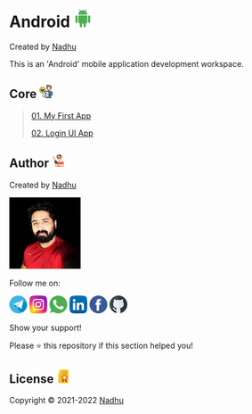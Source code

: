 # Android [<img src="https://github.com/iamnadhu/Android/blob/master/Resources/android-icon.png">](https://github.com/iamnadhu/Android/tree/master/Core)
Created by [Nadhu](https://linktr.ee/iamnadhu)

This is an 'Android' mobile application development workspace.


## Core [<img src="https://github.com/iamnadhu/Android/blob/master/Resources/tutorials-icon.png">](https://github.com/iamnadhu/Android/tree/master/Core)
>
> [01. My First App](https://github.com/iamnadhu/Android/tree/master/Core/My%20First%20App)
>
> [02. Login UI App](https://github.com/iamnadhu/Android/tree/master/Core/Login%20UI%20App)
>


## Author [<img src="https://github.com/iamnadhu/Android/blob/master/Resources/auther-icon.png">](https://linktr.ee/iamnadhu)
Created by [Nadhu](https://linktr.ee/iamnadhu)

[<img src="https://github.com/iamnadhu/Android/blob/master/Resources/nadhu-icon.jpg">](https://linktr.ee/iamnadhu)

Follow me on: 

[<img src="https://github.com/iamnadhu/Android/blob/master/Resources/telegram-icon.png">](https://t.me/iamnadhu)
[<img src="https://github.com/iamnadhu/Android/blob/master/Resources/instagram-icon.png">](https://www.instagram.com/iamnadhu/)
[<img src="https://github.com/iamnadhu/Android/blob/master/Resources/whatsapp-icon.png">](https://api.whatsapp.com/send?phone=917293451396&lang=en)
[<img src="https://github.com/iamnadhu/Android/blob/master/Resources/linkedin-icon.png">](https://www.linkedin.com/in/iamnadhu/)
[<img src="https://github.com/iamnadhu/Android/blob/master/Resources/facebook-icon.png">](https://www.facebook.com/iamnadhu/)
[<img src="https://github.com/iamnadhu/Android/blob/master/Resources/github-icon.png">](https://github.com/iamnadhu)


Show your support!

Please ⭐️   this repository if this section helped you!


## License [<img src="https://github.com/iamnadhu/Android/blob/master/Resources/license-icon.png">](https://github.com/iamnadhu/Android/tree/master/Core)
Copyright © 2021-2022 [Nadhu](https://linktr.ee/iamnadhu)
